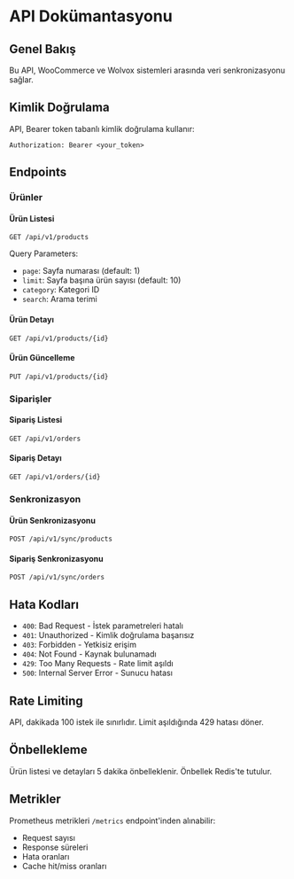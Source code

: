 # API Dokümantasyonu

## Genel Bakış

Bu API, WooCommerce ve Wolvox sistemleri arasında veri senkronizasyonu sağlar.

## Kimlik Doğrulama

API, Bearer token tabanlı kimlik doğrulama kullanır:

```http
Authorization: Bearer <your_token>
```

## Endpoints

### Ürünler

#### Ürün Listesi

```http
GET /api/v1/products
```

Query Parameters:
- `page`: Sayfa numarası (default: 1)
- `limit`: Sayfa başına ürün sayısı (default: 10)
- `category`: Kategori ID
- `search`: Arama terimi

#### Ürün Detayı

```http
GET /api/v1/products/{id}
```

#### Ürün Güncelleme

```http
PUT /api/v1/products/{id}
```

### Siparişler

#### Sipariş Listesi

```http
GET /api/v1/orders
```

#### Sipariş Detayı

```http
GET /api/v1/orders/{id}
```

### Senkronizasyon

#### Ürün Senkronizasyonu

```http
POST /api/v1/sync/products
```

#### Sipariş Senkronizasyonu

```http
POST /api/v1/sync/orders
```

## Hata Kodları

- `400`: Bad Request - İstek parametreleri hatalı
- `401`: Unauthorized - Kimlik doğrulama başarısız
- `403`: Forbidden - Yetkisiz erişim
- `404`: Not Found - Kaynak bulunamadı
- `429`: Too Many Requests - Rate limit aşıldı
- `500`: Internal Server Error - Sunucu hatası

## Rate Limiting

API, dakikada 100 istek ile sınırlıdır. Limit aşıldığında 429 hatası döner.

## Önbellekleme

Ürün listesi ve detayları 5 dakika önbelleklenir. Önbellek Redis'te tutulur.

## Metrikler

Prometheus metrikleri `/metrics` endpoint'inden alınabilir:
- Request sayısı
- Response süreleri
- Hata oranları
- Cache hit/miss oranları
